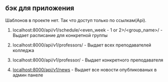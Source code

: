 ## бэк для приложения

Шаблонов в проекте нет. Так что доступ только по ссылкам(Api).

1. localhost:8000/api/v1/schedule/<even_week - 1 or 2>/<group_name>/ - Выдает расписание для конкретной группы

2. localhost:8000/api/v1/professors/ - Выдает всех преподавателей колледжа

3. localhost:8000/api/v1/professor/<id> - Выдает конкретного преподавателя

4. [localhost:8000/api/v1/news](localhost:8000/api/v1/news) - Выдает все новости опубликованых в админ панеле



